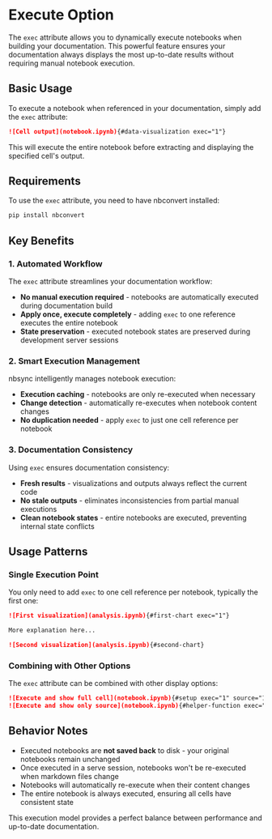 # Execute Option

The `exec` attribute allows you to dynamically execute
notebooks when building your documentation. This powerful feature
ensures your documentation always displays the most up-to-date
results without requiring manual notebook execution.

## Basic Usage

To execute a notebook when referenced in your documentation,
simply add the `exec` attribute:

```markdown
![Cell output](notebook.ipynb){#data-visualization exec="1"}
```

This will execute the entire notebook before extracting and
displaying the specified cell's output.

## Requirements

To use the `exec` attribute, you need to have nbconvert
installed:

```bash
pip install nbconvert
```

## Key Benefits

### 1. Automated Workflow

The `exec` attribute streamlines your documentation workflow:

- **No manual execution required** - notebooks are automatically
  executed during documentation build
- **Apply once, execute completely** - adding `exec` to one
  reference executes the entire notebook
- **State preservation** - executed notebook states are preserved
  during development server sessions

### 2. Smart Execution Management

nbsync intelligently manages notebook execution:

- **Execution caching** - notebooks are only re-executed when
  necessary
- **Change detection** - automatically re-executes when notebook
  content changes
- **No duplication needed** - apply `exec` to just one cell
  reference per notebook

### 3. Documentation Consistency

Using `exec` ensures documentation consistency:

- **Fresh results** - visualizations and outputs always reflect
  the current code
- **No stale outputs** - eliminates inconsistencies from partial
  manual executions
- **Clean notebook states** - entire notebooks are executed,
  preventing internal state conflicts

## Usage Patterns

### Single Execution Point

You only need to add `exec` to one cell reference per
notebook, typically the first one:

```markdown
![First visualization](analysis.ipynb){#first-chart exec="1"}

More explanation here...

![Second visualization](analysis.ipynb){#second-chart}
```

### Combining with Other Options

The `exec` attribute can be combined with other display options:

```markdown
![Execute and show full cell](notebook.ipynb){#setup exec="1" source="1"}
![Execute and show only source](notebook.ipynb){#helper-function exec="1" source="only"}
```

## Behavior Notes

- Executed notebooks are **not saved back** to disk - your
  original notebooks remain unchanged
- Once executed in a serve session, notebooks won't be re-executed
  when markdown files change
- Notebooks will automatically re-execute when their content
  changes
- The entire notebook is always executed, ensuring all cells have
  consistent state

This execution model provides a perfect balance between
performance and up-to-date documentation.
